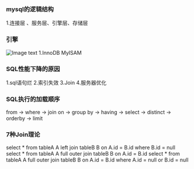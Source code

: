 ### mysql的逻辑结构
1.连接层 、服务层、引擎层、存储层
### 引擎
![Image text](../Pic/m1-1.png)
1.InnoDB MyISAM
### SQL性能下降的原因
1.sql语句烂
2.索引失效
3.Join
4.服务器优化
### SQL执行的加载顺序
from -> where -> join on -> group by -> having -> select -> distinct -> orderby -> limit
### 7种Join理论
select * from tableA A left join tableB B on A.id = B.id where B.id = null
select * from tableA A full outer join tableB B on A.id = B.id
select * from tableA A full outer join tableB B on A.id = B.id where A.id = null or B.id = null
